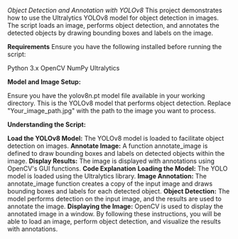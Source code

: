*Object Detection and Annotation with YOLOv8*
This project demonstrates how to use the Ultralytics YOLOv8 model for object detection in images. The script loads an image, performs object detection, and annotates the detected objects by drawing bounding boxes and labels on the image.

**Requirements**
Ensure you have the following installed before running the script:

Python 3.x
OpenCV
NumPy
Ultralytics



**Model and Image Setup:**

Ensure you have the yolov8n.pt model file available in your working directory. This is the YOLOv8 model that performs object detection.
Replace "Your_image_path.jpg" with the path to the image you want to process.

**Understanding the Script:**

**Load the YOLOv8 Model:** The YOLOv8 model is loaded to facilitate object detection on images.
**Annotate Image:** A function annotate_image is defined to draw bounding boxes and labels on detected objects within the image.
**Display Results:** The image is displayed with annotations using OpenCV's GUI functions.
**Code Explanation**
**Loading the Model:** The YOLO model is loaded using the Ultralytics library.
**Image Annotation:** The annotate_image function creates a copy of the input image and draws bounding boxes and labels for each detected object.
**Object Detection:** The model performs detection on the input image, and the results are used to annotate the image.
**Displaying the Image:** OpenCV is used to display the annotated image in a window.
By following these instructions, you will be able to load an image, perform object detection, and visualize the results with annotations.
